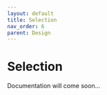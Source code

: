 ```yaml
---
layout: default
title: Selection
nav_order: 6
parent: Design
---
```


# Selection

Documentation will come soon...